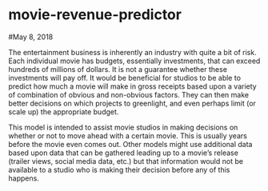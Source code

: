 # movie-revenue-predictor

#May 8, 2018

The entertainment business is inherently an industry with quite a bit of risk. Each individual movie has budgets, essentially investments, that can exceed hundreds of millions of dollars. It is not a guarantee whether these investments will pay off. It would be beneficial for studios to be able to predict how much a movie will make in gross receipts based upon a variety of combination of obvious and non-obvious factors. They can then make better decisions on which projects to greenlight, and even perhaps limit (or scale up) the appropriate budget.

This model is intended to assist movie studios in making decisions on whether or not to move ahead with a certain movie. This is usually years before the movie even comes out. Other models might use additional data based upon data that can be gathered leading up to a movie’s release (trailer views, social media data, etc.) but that information would not be available to a studio who is making their decision before any of this happens.
